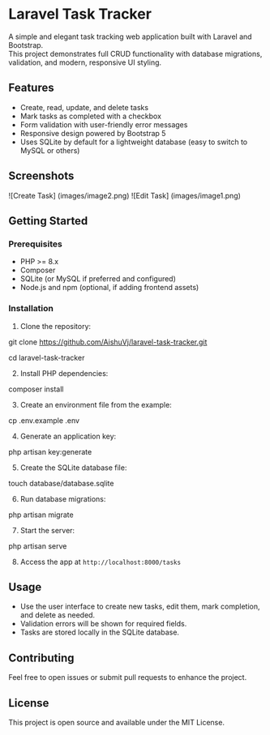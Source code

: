 
# Laravel Task Tracker

A simple and elegant task tracking web application built with Laravel and Bootstrap.  
This project demonstrates full CRUD functionality with database migrations, validation, and modern, responsive UI styling.

## Features

- Create, read, update, and delete tasks
- Mark tasks as completed with a checkbox
- Form validation with user-friendly error messages
- Responsive design powered by Bootstrap 5
- Uses SQLite by default for a lightweight database (easy to switch to MySQL or others)

## Screenshots

![Create Task] (images/image2.png)
![Edit Task] (images/image1.png)
 
## Getting Started

### Prerequisites

- PHP >= 8.x  
- Composer  
- SQLite (or MySQL if preferred and configured)  
- Node.js and npm (optional, if adding frontend assets)

### Installation

1. Clone the repository:

git clone https://github.com/AishuVj/laravel-task-tracker.git

cd laravel-task-tracker



2. Install PHP dependencies:

composer install



3. Create an environment file from the example:

cp .env.example .env



4. Generate an application key:

php artisan key:generate



5. Create the SQLite database file:

touch database/database.sqlite



6. Run database migrations:

php artisan migrate



7. Start the server:

php artisan serve



8. Access the app at `http://localhost:8000/tasks`

## Usage

- Use the user interface to create new tasks, edit them, mark completion, and delete as needed.
- Validation errors will be shown for required fields.
- Tasks are stored locally in the SQLite database.

## Contributing

Feel free to open issues or submit pull requests to enhance the project.

## License
This project is open source and available under the MIT License.




